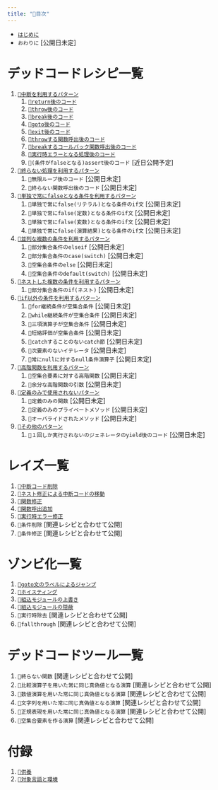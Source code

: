 ```yaml
---
title: "📑目次"
---
```


- [`はじめに`](./introduction)
- `おわりに` [公開日未定]

# デッドコードレシピ一覧

1. [`🔖中断を利用するパターン`](./p_after)
    1. [`🧪return後のコード`](./r_after_return)
    1. [`🧪throw後のコード`](./r_after_throw)
    1. [`🧪break後のコード`](./r_after_break)
    1. [`🧪goto後のコード`](./r_after_goto)
    1. [`🧪exit後のコード`](./r_after_exit)
    1. [`🧪throwする関数呼出後のコード`](./r_after_func_throw)
    1. [`🧪breakするコールバック関数呼出後のコード`](./r_after_yield_break)
    1. [`🧪実行時エラーとなる処理後のコード`](./r_after_runtime_error)
    1. `🧪(条件がfalseとなる)assert後のコード` [近日公開予定]
1. [`🔖終らない処理を利用するパターン`](./p_forever)
    1. `🧪無限ループ後のコード` [公開日未定]
    1. `🧪終らない関数呼出後のコード` [公開日未定]
1. [`🔖単独で常にfalseとなる条件を利用するパターン`](./p_simple_if)
    1. `🧪単独で常にfalse(リテラル)となる条件のif文` [公開日未定]
    1. `🧪単独で常にfalse(定数)となる条件のif文` [公開日未定]
    1. `🧪単独で常にfalse(変数)となる条件のif文` [公開日未定]
    1. `🧪単独で常にfalse(演算結果)となる条件のif文` [公開日未定]
1. [`🔖並列な複数の条件を利用するパターン`](./p_parallel_if)
    1. `🧪部分集合条件のelseif` [公開日未定]
    1. `🧪部分集合条件のcase(switch)` [公開日未定]
    1. `🧪空集合条件のelse` [公開日未定]
    1. `🧪空集合条件のdefault(switch)` [公開日未定]
1. [`🔖ネストした複数の条件を利用するパターン`](./p_nest_if)
    1. `🧪部分集合条件のif(ネスト)` [公開日未定]
1. [`🔖if以外の条件を利用するパターン`](./p_cond_other)
    1. `🧪for継続条件が空集合条件` [公開日未定]
    1. `🧪while継続条件が空集合条件` [公開日未定]
    1. `🧪三項演算子が空集合条件` [公開日未定]
    1. `🧪短絡評価が空集合条件` [公開日未定]
    1. `🧪catchすることのないcatch節` [公開日未定]
    1. `🧪次要素のないイテレータ` [公開日未定]
    1. `🧪常にnullに対するnull条件演算子` [公開日未定]
1. [`🔖高階関数を利用するパターン`](./p_func)
    1. `🧪空集合要素に対する高階関数` [公開日未定]
    1. `🧪余分な高階関数の引数` [公開日未定]
1. [`🔖定義のみで使用されないパターン`](./p_def)
    1. `🧪定義のみの関数` [公開日未定]
    1. `🧪定義のみのプライベートメソッド` [公開日未定]
    1. `🧪オーバライドされたメソッド` [公開日未定]
1. [`🔖その他のパターン`](./p_other)
    1. `🧪１回しか実行されないのジェネレータのyield後のコード`  [公開日未定]

# レイズ一覧

1. [`👼中断コード削除`](./a_after_stop_delete)
1. [`👼ネスト修正による中断コードの移動`](./a_after_stop_move)
1. [`👼関数修正`](./a_func_fix)
1. [`👼関数呼出追加`](./a_func_add)
1. [`👼実行時エラー修正`](./a_runtime_error_fix)
1. `👼条件削除` [関連レシピと合わせて公開]
1. `👼条件修正` [関連レシピと合わせて公開]


# ゾンビ化一覧

1. [`🧟goto文のラベルによるジャンプ`](./z_goto)
1. [`🧟ホイスティング`](./z_hoisting)
1. [`🧟組込モジュールの上書き`](./z_builtin_override)
1. [`🧟組込モジュールの隠蔽`](./z_builtin_hide)
1. `🧟実行時除去` [関連レシピと合わせて公開]
1. `🧟fallthrough` [関連レシピと合わせて公開]

# デッドコードツール一覧

1. `🔪終らない関数` [関連レシピと合わせて公開]
1. `🔪比較演算子を用いた常に同じ真偽値となる演算` [関連レシピと合わせて公開]
1. `🔪数値演算を用いた常に同じ真偽値となる演算` [関連レシピと合わせて公開]
1. `🔪文字列を用いた常に同じ真偽値となる演算` [関連レシピと合わせて公開]
1. `🔪正規表現を用いた常に同じ真偽値となる演算` [関連レシピと合わせて公開]
1. `🔪空集合要素を作る演算` [関連レシピと合わせて公開]

# 付録

1. [`🛐供養`](./memorial)
1. [`🧰対象言語と環境`](./environment)

